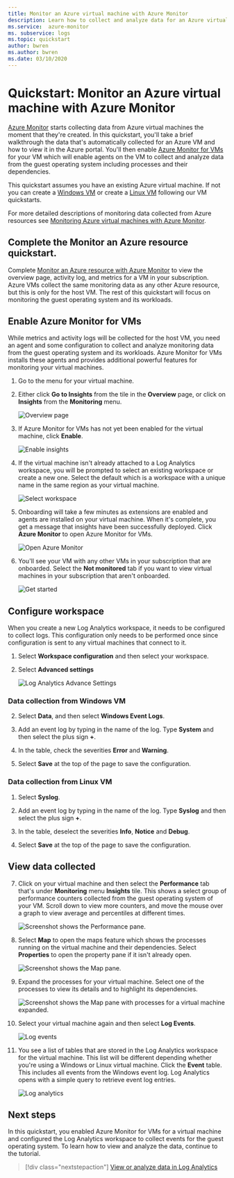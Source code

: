 ```yaml
---
title: Monitor an Azure virtual machine with Azure Monitor
description: Learn how to collect and analyze data for an Azure virtual machine in Azure Monitor.
ms.service:  azure-monitor
ms. subservice: logs
ms.topic: quickstart
author: bwren
ms.author: bwren
ms.date: 03/10/2020
---
```


# Quickstart: Monitor an Azure virtual machine with Azure Monitor
[Azure Monitor](../overview.md) starts collecting data from Azure virtual machines the moment that they're created. In this quickstart, you'll take a brief walkthrough the data that's automatically collected for an Azure VM and how to view it in the Azure portal. You'll then enable [Azure Monitor for VMs](../insights/vminsights-overview.md) for your VM which will enable agents on the VM to collect and analyze data from the guest operating system including processes and their dependencies.

This quickstart assumes you have an existing Azure virtual machine. If not you can create a [Windows VM](../../virtual-machines/windows/quick-create-portal.md) or create a [Linux VM](../../virtual-machines/linux/quick-create-cli.md) following our VM quickstarts.

For more detailed descriptions of monitoring data collected from Azure resources  see [Monitoring Azure virtual machines with Azure Monitor](../insights/monitor-vm-azure.md).


## Complete the Monitor an Azure resource quickstart.
Complete [Monitor an Azure resource with Azure Monitor](quick-monitor-azure-resource.md) to view the overview page, activity log, and metrics for a VM in your subscription. Azure VMs collect the same monitoring data as any other Azure resource, but this is only for the host VM. The rest of this quickstart will focus on monitoring the guest operating system and its workloads.


## Enable Azure Monitor for VMs
While metrics and activity logs will be collected for the host VM, you need an agent and some configuration to collect and analyze monitoring data from the guest operating system and its workloads. Azure Monitor for VMs installs these agents and provides additional powerful features for monitoring your virtual machines.

1. Go to the menu for your virtual machine.
2. Either click **Go to Insights** from the tile in the **Overview** page, or click on **Insights** from the **Monitoring** menu.

    ![Overview page](media/quick-monitor-azure-vm/overview-insights.png)

3. If Azure Monitor for VMs has not yet been enabled for the virtual machine, click **Enable**. 

    ![Enable insights](media/quick-monitor-azure-vm/enable-insights.png)

4. If the virtual machine isn't already attached to a Log Analytics workspace, you will be prompted to select an existing workspace or create a new one. Select the default which is a workspace with a unique name in the same region as your virtual machine.

    ![Select workspace](media/quick-monitor-azure-vm/select-workspace.png)

5. Onboarding will take a few minutes as extensions are enabled and agents are installed on your virtual machine. When it's complete, you get a message that insights have been successfully deployed. Click **Azure Monitor** to open Azure Monitor for VMs.

    ![Open Azure Monitor](media/quick-monitor-azure-vm/azure-monitor.png)

6. You'll see your VM with any other VMs in your subscription that are onboarded. Select the **Not monitored** tab if you want to view virtual machines in your subscription that aren't onboarded.

    ![Get started](media/quick-monitor-azure-vm/get-started.png)


## Configure workspace
When you create a new Log Analytics workspace, it needs to be configured to collect logs. This configuration only needs to be performed once since configuration is sent to any virtual machines that connect to it.

1. Select **Workspace configuration** and then select your workspace.

2. Select **Advanced settings**

    ![Log Analytics Advance Settings](media/quick-collect-azurevm/log-analytics-advanced-settings-azure-portal.png)

### Data collection from Windows VM


2. Select **Data**, and then select **Windows Event Logs**.

3. Add an event log by typing in the name of the log.  Type **System** and then select the plus sign **+**.

4. In the table, check the severities **Error** and **Warning**.

5. Select **Save** at the top of the page to save the configuration.

### Data collection from Linux VM

1. Select **Syslog**.  

2. Add an event log by typing in the name of the log.  Type **Syslog** and then select the plus sign **+**.  

3. In the table, deselect the severities **Info**, **Notice** and **Debug**. 

4. Select **Save** at the top of the page to save the configuration.

## View data collected

7. Click on your virtual machine and then select the **Performance** tab that's under **Monitoring** menu **Insights** tile. This shows a select group of performance counters collected from the guest operating system of your VM. Scroll down to view more counters, and move the mouse over a graph to view average and percentiles at different times.

    ![Screenshot shows the Performance pane.](media/quick-monitor-azure-vm/performance.png)

9. Select **Map** to open the maps feature which shows the processes running on the virtual machine and their dependencies. Select **Properties** to open the property pane if it isn't already open.

    ![Screenshot shows the Map pane.](media/quick-monitor-azure-vm/map.png)

11. Expand the processes for your virtual machine. Select one of the processes to view its details and to highlight its dependencies.

    ![Screenshot shows the Map pane with processes for a virtual machine expanded.](media/quick-monitor-azure-vm/processes.png)

12. Select your virtual machine again and then select **Log Events**. 

    ![Log events](media/quick-monitor-azure-vm/log-events.png)

13. You see a list of tables that are stored in the Log Analytics workspace for the virtual machine. This list will be different depending whether you're using a Windows or Linux virtual machine. Click the **Event** table. This includes all events from the Windows event log. Log Analytics opens with a simple query to retrieve event log entries.

    ![Log analytics](media/quick-monitor-azure-vm/log-analytics.png)

## Next steps
In this quickstart, you enabled Azure Monitor for VMs for a virtual machine and configured the Log Analytics workspace to collect events for the guest operating system. To learn how to view and analyze the data, continue to the tutorial.

> [!div class="nextstepaction"]
> [View or analyze data in Log Analytics](../log-query/log-analytics-tutorial.md)